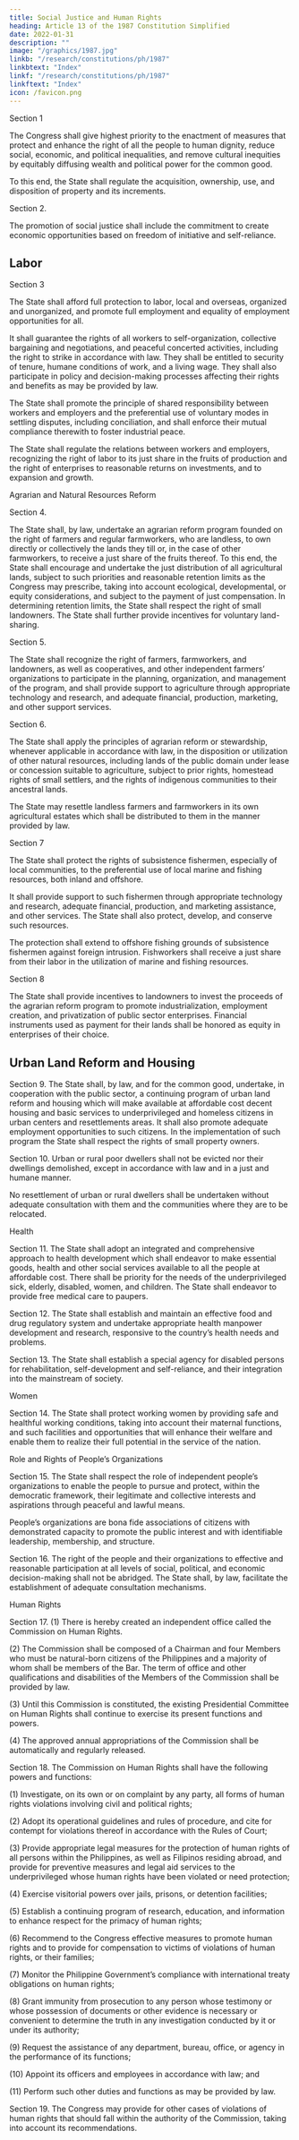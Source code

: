 ```yaml
---
title: Social Justice and Human Rights
heading: Article 13 of the 1987 Constitution Simplified
date: 2022-01-31
description: ""
image: "/graphics/1987.jpg"
linkb: "/research/constitutions/ph/1987"
linkbtext: "Index"
linkf: "/research/constitutions/ph/1987"
linkftext: "Index"
icon: /favicon.png
---
```



Section 1

The Congress shall give highest priority to the enactment of measures that protect and enhance the right of all the people to human dignity, reduce social, economic, and political inequalities, and remove cultural inequities by equitably diffusing wealth and political power for the common good.

To this end, the State shall regulate the acquisition, ownership, use, and disposition of property and its increments.

Section 2. 

The promotion of social justice shall include the commitment to create economic opportunities based on freedom of initiative and self-reliance.


## Labor

Section 3

The State shall afford full protection to labor, local and overseas, organized and unorganized, and promote full employment and equality of employment opportunities for all.

It shall guarantee the rights of all workers to self-organization, collective bargaining and negotiations, and peaceful concerted activities, including the right to strike in accordance with law. They shall be entitled to security of tenure, humane conditions of work, and a living wage. They shall also participate in policy and decision-making processes affecting their rights and benefits as may be provided by law.

The State shall promote the principle of shared responsibility between workers and employers and the preferential use of voluntary modes in settling disputes, including conciliation, and shall enforce their mutual compliance therewith to foster industrial peace.

The State shall regulate the relations between workers and employers, recognizing the right of labor to its just share in the fruits of production and the right of enterprises to reasonable returns on investments, and to expansion and growth.

Agrarian and Natural Resources Reform

Section 4. 

The State shall, by law, undertake an agrarian reform program founded on the right of farmers and regular farmworkers, who are landless, to own directly or collectively the lands they till or, in the case of other farmworkers, to receive a just share of the fruits thereof. To this end, the State shall encourage and undertake the just distribution of all agricultural lands, subject to such priorities and reasonable retention limits as the Congress may prescribe, taking into account ecological, developmental, or equity considerations, and subject to the payment of just compensation. In determining retention limits, the State shall respect the right of small landowners. The State shall further provide incentives for voluntary land-sharing.

Section 5.

The State shall recognize the right of farmers, farmworkers, and landowners, as well as cooperatives, and other independent farmers’ organizations to participate in the planning, organization, and management of the program, and shall provide support to agriculture through appropriate technology and research, and adequate financial, production, marketing, and other support services.

Section 6. 

The State shall apply the principles of agrarian reform or stewardship, whenever applicable in accordance with law, in the disposition or utilization of other natural resources, including lands of the public domain under lease or concession suitable to agriculture, subject to prior rights, homestead rights of small settlers, and the rights of indigenous communities to their ancestral lands.

The State may resettle landless farmers and farmworkers in its own agricultural estates which shall be distributed to them in the manner provided by law.

Section 7

The State shall protect the rights of subsistence fishermen, especially of local communities, to the preferential use of local marine and fishing resources, both inland and offshore. 

It shall provide support to such fishermen through appropriate technology and research, adequate financial, production, and marketing assistance, and other services. The State shall also protect, develop, and conserve such resources. 

The protection shall extend to offshore fishing grounds of subsistence fishermen against foreign intrusion. Fishworkers shall receive a just share from their labor in the utilization of marine and fishing resources.

Section 8

The State shall provide incentives to landowners to invest the proceeds of the agrarian reform program to promote industrialization, employment creation, and privatization of public sector enterprises. Financial instruments used as payment for their lands shall be honored as equity in enterprises of their choice.

## Urban Land Reform and Housing

Section 9. The State shall, by law, and for the common good, undertake, in cooperation with the public sector, a continuing program of urban land reform and housing which will make available at affordable cost decent housing and basic services to underprivileged and homeless citizens in urban centers and resettlements areas. It shall also promote adequate employment opportunities to such citizens. In the implementation of such program the State shall respect the rights of small property owners.

Section 10. Urban or rural poor dwellers shall not be evicted nor their dwellings demolished, except in accordance with law and in a just and humane manner.

No resettlement of urban or rural dwellers shall be undertaken without adequate consultation with them and the communities where they are to be relocated.

Health

Section 11. The State shall adopt an integrated and comprehensive approach to health development which shall endeavor to make essential goods, health and other social services available to all the people at affordable cost. There shall be priority for the needs of the underprivileged sick, elderly, disabled, women, and children. The State shall endeavor to provide free medical care to paupers.

Section 12. The State shall establish and maintain an effective food and drug regulatory system and undertake appropriate health manpower development and research, responsive to the country’s health needs and problems.

Section 13. The State shall establish a special agency for disabled persons for rehabilitation, self-development and self-reliance, and their integration into the mainstream of society.

Women

Section 14. The State shall protect working women by providing safe and healthful working conditions, taking into account their maternal functions, and such facilities and opportunities that will enhance their welfare and enable them to realize their full potential in the service of the nation.

Role and Rights of People’s Organizations

Section 15. The State shall respect the role of independent people’s organizations to enable the people to pursue and protect, within the democratic framework, their legitimate and collective interests and aspirations through peaceful and lawful means.

People’s organizations are bona fide associations of citizens with demonstrated capacity to promote the public interest and with identifiable leadership, membership, and structure.

Section 16. The right of the people and their organizations to effective and reasonable participation at all levels of social, political, and economic decision-making shall not be abridged. The State shall, by law, facilitate the establishment of adequate consultation mechanisms.

Human Rights

Section 17. (1) There is hereby created an independent office called the Commission on Human Rights.

(2) The Commission shall be composed of a Chairman and four Members who must be natural-born citizens of the Philippines and a majority of whom shall be members of the Bar. The term of office and other qualifications and disabilities of the Members of the Commission shall be provided by law.

(3) Until this Commission is constituted, the existing Presidential Committee on Human Rights shall continue to exercise its present functions and powers.

(4) The approved annual appropriations of the Commission shall be automatically and regularly released.

Section 18. The Commission on Human Rights shall have the following powers and functions:

(1) Investigate, on its own or on complaint by any party, all forms of human rights violations involving civil and political rights;

(2) Adopt its operational guidelines and rules of procedure, and cite for contempt for violations thereof in accordance with the Rules of Court;

(3) Provide appropriate legal measures for the protection of human rights of all persons within the Philippines, as well as Filipinos residing abroad, and provide for preventive measures and legal aid services to the underprivileged whose human rights have been violated or need protection;

(4) Exercise visitorial powers over jails, prisons, or detention facilities;

(5) Establish a continuing program of research, education, and information to enhance respect for the primacy of human rights;

(6) Recommend to the Congress effective measures to promote human rights and to provide for compensation to victims of violations of human rights, or their families;

(7) Monitor the Philippine Government’s compliance with international treaty obligations on human rights;

(8) Grant immunity from prosecution to any person whose testimony or whose possession of documents or other evidence is necessary or convenient to determine the truth in any investigation conducted by it or under its authority;

(9) Request the assistance of any department, bureau, office, or agency in the performance of its functions;

(10) Appoint its officers and employees in accordance with law; and

(11) Perform such other duties and functions as may be provided by law.

Section 19. The Congress may provide for other cases of violations of human rights that should fall within the authority of the Commission, taking into account its recommendations.
